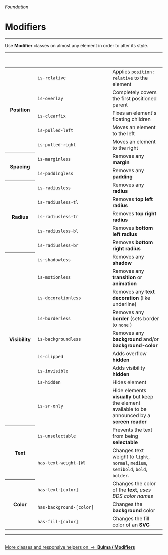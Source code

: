 <h6 class="is-uppercase has-text-grey has-text-weight-medium is-size-6 is-size-7-mobile">Foundation</h6>
<h1 class="title is-family-secondary is-size-2-mobile">Modifiers</h1>
<hr class="is-visible is-size-3">
<p class="subtitle is-size-4-tablet is-family-secondary">
    Use <strong>Modifier</strong> classes on almost any element in order to alter its style.
</p>
<hr class="is-visible is-size-3"><br>

<table class="table is-bordered">
    <tbody>
        <tr>
            <th rowspan="5" style="width: 5rem;">Position</th>
            <td style="width: 14rem;"><code>is-relative</code></td>
            <td>Applies <code>position: relative</code> to the element</td>
        </tr>
        <tr>
            <td><code>is-overlay</code></td>
            <td>Completely covers the first positioned parent</td>
        </tr>
        <tr>
            <td><code>is-clearfix</code></td>
            <td>Fixes an element's floating children</td>
        </tr>
        <tr>
            <td><code>is-pulled-left</code></td>
            <td>Moves an element to the left</td>
        </tr>
        <tr>
            <td><code>is-pulled-right</code></td>
            <td>Moves an element to the right</td>
        </tr>
        <tr>
            <th rowspan="2">Spacing</th>
            <td><code>is-marginless</code></td>
            <td>Removes any <strong>margin</strong></td>
        </tr>
        <tr>
            <td><code>is-paddingless</code></td>
            <td>Removes any <strong>padding</strong></td>
        </tr>
        <tr>
            <th rowspan="5">Radius</th>
            <td><code>is-radiusless</code></td>
            <td>Removes any <strong>radius</strong></td>
        </tr>
        <tr>
            <td><code>is-radiusless-tl</code></td>
            <td>Removes <strong>top left radius</strong></td>
        </tr>
        <tr>
            <td><code>is-radiusless-tr</code></td>
            <td>Removes <strong>top right radius</strong></td>
        </tr>
        <tr>
            <td><code>is-radiusless-bl</code></td>
            <td>Removes <strong>bottom left radius</strong></td>
        </tr>
        <tr>
            <td><code>is-radiusless-br</code></td>
            <td>Removes <strong>bottom right radius</strong></td>
        </tr>
        <tr>
            <th rowspan="9">Visibility</th>
            <td><code>is-shadowless</code></td>
            <td>Removes any <strong>shadow</strong></td>
        </tr>
        <tr>
            <td><code>is-motionless</code></td>
            <td>Removes any <strong>transition</strong> or <strong>animation</strong></td>
        </tr>
        <tr>
            <td><code>is-decorationless</code></td>
            <td>Removes any <strong>text decoration</strong> (like underline)</td>
        </tr>
        <tr>
            <td><code>is-borderless</code></td>
            <td>Removes any <strong>border</strong> (sets border to <code>none</code> )</td>
        </tr>
        <tr>
            <td><code>is-backgroundless</code></td>
            <td>Removes any <strong>background</strong> and/or <strong>background-color</strong></td>
        </tr>
        <tr>
            <td><code>is-clipped</code></td>
            <td>Adds overflow <strong>hidden</strong></td>
        </tr>
        <tr>
            <td><code>is-invisible</code></td>
            <td>Adds visibility <strong>hidden</strong></td>
        </tr>
        <tr>
            <td><code>is-hidden</code></td>
            <td>Hides element</td>
        </tr>
        <tr>
            <td><code>is-sr-only</code></td>
            <td>Hide elements <strong>visually</strong> but keep the element available to be announced by a <strong>screen reader</strong>
            </td>
        </tr>
        <tr>
            <th rowspan="2">Text</th>
            <td><code>is-unselectable</code></td>
            <td>Prevents the text from being <strong>selectable</strong></td>
        </tr>
        <tr>
            <td><code>has-text-weight-[W]</code></td>
            <td>Changes text weight to <code>light</code>, <code>normal</code>, <code>medium</code>, <code>semibold</code>, <code>bold</code>, <code>bolder</code>.</td>
        </tr>
        <tr>
            <th rowspan="3">Color</th>
            <td><code>has-text-[color]</code></td>
            <td>Changes the color of the <strong>text</strong>, <i>uses BDS color names</i></td>
        </tr>
        <tr>
            <td><code>has-background-[color]</code></td>
            <td>Changes the <strong>background</strong> color</td>
        </tr>
        <tr>
            <td><code>has-fill-[color]</code></td>
            <td>Changes the fill color of an <strong>SVG</strong></td>
        </tr>
    </tbody>
</table>

<hr class="is-size-3"><br>

<a href="https://bulma.io/documentation/modifiers/" target="blank" class="box is-well has-text-grey-dark">
    More classes and <u class="has-text-weight-medium">responsive helpers</u> on &nbsp;→&nbsp; <strong class="is-link has-text-primary">Bulma / Modifiers</strong>
</a>